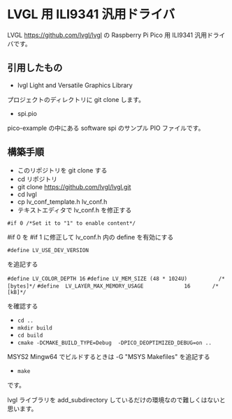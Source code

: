 # LVGL 用 ILI9341 汎用ドライバ

LVGL  https://github.com/lvgl/lvgl の Raspberry Pi Pico 用 ILI9341 汎用ドライバです。

## 引用したもの

- lvgl Light and Versatile Graphics Library

プロジェクトのディレクトリに git clone します。
- spi.pio

pico-example の中にある software spi のサンプル PIO ファイルです。

## 構築手順

- このリポジトリを git clone する
- cd リポジトリ
- git clone https://github.com/lvgl/lvgl.git
- cd lvgl
- cp lv_conf_template.h lv_conf.h
- テキストエディタで lv_conf.h を修正する

`#if 0 /*Set it to "1" to enable content*/`

#if 0 を #if 1 に修正して lv_conf.h 内の define を有効にする

`#define LV_USE_DEV_VERSION`

を追記する

`#define LV_COLOR_DEPTH 16`
`#define LV_MEM_SIZE (48 * 1024U)          /*[bytes]*/`
`#define  LV_LAYER_MAX_MEMORY_USAGE             16       /*[kB]*/`

を確認する

- `cd ..`
- `mkdir build`
- `cd build`
- `cmake -DCMAKE_BUILD_TYPE=Debug  -DPICO_DEOPTIMIZED_DEBUG=on ..`

MSYS2 Mingw64 でビルドするときは -G "MSYS Makefiles" を追記する

- `make`

です。

lvgl ライブラリを add_subdirectory しているだけの環境なので難しくはないと思います。

